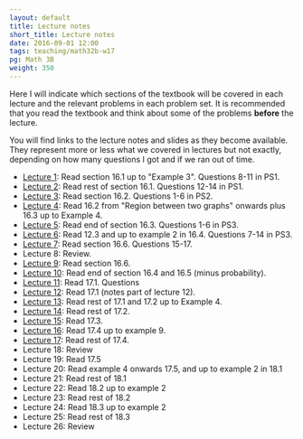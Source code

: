 ```yaml
---
layout: default
title: Lecture notes
short_title: Lecture notes
date: 2016-09-01 12:00
tags: teaching/math32b-w17
pg: Math 3B
weight: 350
---
```


Here I will indicate which sections of the textbook will be covered in each lecture and the relevant problems in each problem set. It is recommended that you read the textbook and think about some of the problems __before__ the lecture.

You will find links to the lecture notes and slides as they become available. They represent more or less what we covered in lectures but not exactly, depending on how many questions I got and if we ran out of time.

- [Lecture 1][]: Read section 16.1 up to "Example 3". Questions 8-11 in PS1.
- [Lecture 2][]: Read rest of section 16.1. Questions 12-14 in PS1.
- [Lecture 3][]: Read section 16.2. Questions 1-6 in PS2.
- [Lecture 4][]: Read 16.2 from "Region between two graphs" onwards plus 16.3 up to Example 4. 
- [Lecture 5][]: Read end of section 16.3. Questions 1-6 in PS3.
- [Lecture 6][]: Read 12.3 and up to example 2 in 16.4. Questions 7-14 in PS3.
- [Lecture 7][]: Read section 16.6. Questions 15-17.
- Lecture 8: Review.
- [Lecture 9][]: Read section 16.6.
- [Lecture 10][]: Read end of section 16.4 and 16.5 (minus probability).
- [Lecture 11][]: Read 17.1. Questions
- [Lecture 12][]: Read 17.1 (notes part of lecture 12).
- [Lecture 13][]: Read rest of 17.1  and 17.2 up to Example 4.
- [Lecture 14][]: Read rest of 17.2.
- [Lecture 15][]: Read 17.3.
- [Lecture 16][]: Read 17.4 up to example 9.
- [Lecture 17][]: Read rest of 17.4.
- Lecture 18: Review
- Lecture 19: Read 17.5 
- Lecture 20: Read example 4 onwards 17.5, and up to example 2 in 18.1
- Lecture 21: Read rest of 18.1
- Lecture 22: Read 18.2 up to example 2
- Lecture 23: Read rest of 18.2
- Lecture 24: Read 18.3 up to example 2
- Lecture 25: Read rest of 18.3
- Lecture 26: Review


[Lecture 1]: lectures/lect1.pdf
[Lecture 2]: lectures/lect2.pdf
[Lecture 3]: lectures/lect3.pdf
[Lecture 4]: lectures/lect4.pdf
[Lecture 5]: lectures/lect5.pdf
[Lecture 6]: lectures/lect6.pdf
[Lecture 7]: lectures/lect7.pdf
[Lecture 8]: lectures/lect8.pdf
[Lecture 9]: lectures/lect9.pdf
[Lecture 10]: lectures/lect10.pdf
[Lecture 11]: lectures/lect11.pdf
[Lecture 12]: lectures/lect12.pdf
[Lecture 13]: lectures/lect13.pdf
[Lecture 14]: lectures/lect14.pdf
[Lecture 15]: lectures/lect15.pdf
[Lecture 16]: lectures/lect16.pdf
[Lecture 17]: lectures/lect17.pdf
[Lecture 18]: lectures/lect18.pdf
[Lecture 19]: lectures/lect19.pdf
